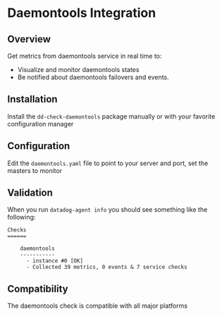 # Daemontools Integration

## Overview

Get metrics from daemontools service in real time to:

* Visualize and monitor daemontools states
* Be notified about daemontools failovers and events.

## Installation

Install the `dd-check-daemontools` package manually or with your favorite configuration manager

## Configuration

Edit the `daemontools.yaml` file to point to your server and port, set the masters to monitor

## Validation

When you run `datadog-agent info` you should see something like the following:

    Checks
    ======

        daemontools
        -----------
          - instance #0 [OK]
          - Collected 39 metrics, 0 events & 7 service checks

## Compatibility

The daemontools check is compatible with all major platforms
